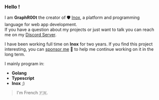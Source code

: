 ### Hello !

I am **GraphR00t** the creator of 🛡️ [Inox](https://github.com/inoxlang/inox), a platform and programming language for web app development.\
If you have a question about my projects or just want to talk you can reach me on my [Discord Server](https://discord.gg/53YGx8GzgE).

I have been working full time on **Inox** for two years. If you find this project interesting, you can [sponsor me](https://github.com/sponsors/GraphR00t) 💸 to help me continue working on it in the long term.

I mainly program in:
- **Golang**
- **Typescript**
- **Inox** ;)

> I'm French 🇫🇷.
